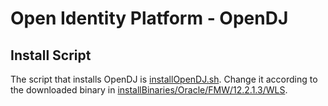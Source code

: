 # Open Identity Platform - OpenDJ
## Install Script
The script that installs OpenDJ is [installOpenDJ.sh](installOpenDJ.sh). Change it according to the downloaded binary in [installBinaries/Oracle/FMW/12.2.1.3/WLS](../../../../../installBinaries/Oracle/FMW/12.2.1.3/WLS/README.md).
 